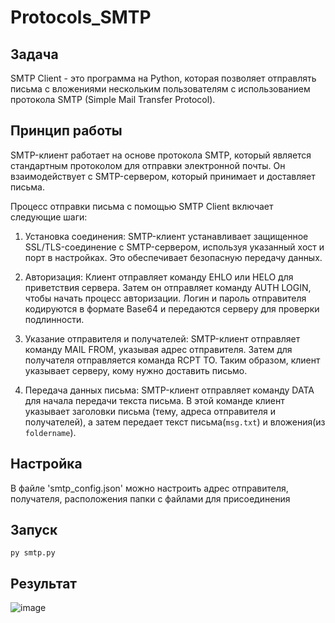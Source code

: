 # Protocols_SMTP
## Задача
SMTP Client - это программа на Python, которая позволяет отправлять письма с вложениями нескольким пользователям с использованием протокола SMTP (Simple Mail Transfer Protocol).
## Принцип работы
SMTP-клиент работает на основе протокола SMTP, который является стандартным протоколом для отправки электронной почты. Он взаимодействует с SMTP-сервером, который принимает и доставляет письма.

Процесс отправки письма с помощью SMTP Client включает следующие шаги:

1.  Установка соединения: SMTP-клиент устанавливает защищенное SSL/TLS-соединение с SMTP-сервером, используя указанный хост и порт в настройках. Это обеспечивает безопасную передачу данных.
    
2.  Авторизация: Клиент отправляет команду EHLO или HELO для приветствия сервера. Затем он отправляет команду AUTH LOGIN, чтобы начать процесс авторизации. Логин и пароль отправителя кодируются в формате Base64 и передаются серверу для проверки подлинности.
    
3.  Указание отправителя и получателей: SMTP-клиент отправляет команду MAIL FROM, указывая адрес отправителя. Затем для получателя отправляется команда RCPT TO. Таким образом, клиент указывает серверу, кому нужно доставить письмо.
    
4.  Передача данных письма: SMTP-клиент отправляет команду DATA для начала передачи текста письма. В этой команде клиент указывает заголовки письма (тему, адреса отправителя и получателей), а затем передает текст письма(`msg.txt`) и вложения(из `foldername`).

## Настройка
В файле 'smtp_config.json' можно настроить адрес отправителя, получателя, расположения папки с файлами для присоединения

## Запуск
```shell
py smtp.py
```

## Результат
![image](https://github.com/Tastyfruitloops/Protocols_SMTP/edit/main/ex.jpg)
